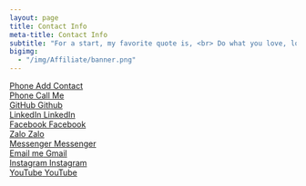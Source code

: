 ```yaml
---
layout: page
title: Contact Info
meta-title: Contact Info
subtitle: "For a start, my favorite quote is, <br> Do what you love, love what you do."
bigimg:
  - "/img/Affiliate/banner.png"
---
```



<div class="contact_NFC">
  <div class="column">
  <a href="/img/My_Picture/V-Card-Nguyen-Duy-Bang.vcf" target="_blank" rel="noopener" title="Phone">
    <span class="fa-stack fa-lg" aria-hidden="true">
      <i class="fa fa-circle fa-stack-2x"></i>
      <i class="fa fa-id-card fa-stack-1x fa-inverse"></i>
    </span>
    <span class="sr-only">Phone</span> Add Contact
  </a>
  <br>

  <a href="tel:{{ site.author.telephone }}" target="_blank" rel="noopener" title="Phone">
    <span class="fa-stack fa-lg" aria-hidden="true">
      <i class="fa fa-circle fa-stack-2x"></i>
      <i class="fa fa-phone-square fa-stack-1x fa-inverse"></i>
    </span>
    <span class="sr-only">Phone</span> Call Me
  </a>
  <br>

  <a href="https://github.com/{{ site.author.github }}" target="_blank" rel="noopener" title="GitHub">
    <span class="fa-stack fa-lg" aria-hidden="true">
      <i class="fa fa-circle fa-stack-2x"></i>
      <i class="fa fa-github fa-stack-1x fa-inverse"></i>
    </span>
    <span class="sr-only">GitHub</span> Github
  </a>
  <br>

  <a href="https://linkedin.com/in/{{ site.author.linkedin }}" target="_blank" rel="noopener" title="LinkedIn">
  <span class="fa-stack fa-lg" aria-hidden="true">
    <i class="fa fa-circle fa-stack-2x"></i>
    <i class="fa fa-linkedin fa-stack-1x fa-inverse"></i>
  </span>
  <span class="sr-only">LinkedIn</span> LinkedIn
  </a>
  <br>

  <a href="https://www.facebook.com/{{ site.author.facebook }}" target="_blank" rel="noopener" title="Facebook">
    <span class="fa-stack fa-lg" aria-hidden="true">
      <i class="fa fa-circle fa-stack-2x"></i>
      <i class="fa fa-facebook fa-stack-1x fa-inverse"></i>
    </span>
    <span class="sr-only">Facebook</span> Facebook
  </a>
  <br>

  </div>

  <div class="column">
  <a href="https://zalo.me/{{ site.author.telephone }}" target="_blank" rel="noopener" title="Zalo">
    <span class="fa-stack fa-lg" aria-hidden="true">
      <i class="fa fa-circle fa-stack-2x"></i>
      <i class="fa fa-phone fa-stack-1x fa-inverse"></i>
    </span>
    <span class="sr-only">Zalo</span> Zalo
  </a>
  <br>

  <a href="https://m.me/{{ site.author.facebook }} " target="_blank" rel="noopener" title="Messenger">
    <span class="fa-stack fa-lg" aria-hidden="true">
      <i class="fa fa-circle fa-stack-2x"></i>
      <i class="fa fa-comments fa-stack-1x fa-inverse"></i>
    </span>
    <span class="sr-only">Messenger</span> Messenger
  </a>
  <br>

  <a href="mailto:{{ site.author.email }}" target="_blank" rel="noopener" title="Email me">
    <span class="fa-stack fa-lg" aria-hidden="true">
      <i class="fa fa-circle fa-stack-2x"></i>
      <i class="fa fa-envelope fa-stack-1x fa-inverse"></i>
    </span>
    <span class="sr-only">Email me</span> Gmail
  </a>
  <br>

  <a href="https://www.instagram.com/{{ site.author.instagram }}" target="_blank" rel="noopener" title="Instagram">
    <span class="fa-stack fa-lg" aria-hidden="true">
      <i class="fa fa-circle fa-stack-2x"></i>
      <i class="fa fa-instagram fa-stack-1x fa-inverse"></i>
    </span>
    <span class="sr-only">Instagram</span> Instagram
  </a>
  <br>

  <a href="https://www.youtube.com/{{ site.author.youtube }}" target="_blank" rel="noopener" title="YouTube">
    <span class="fa-stack fa-lg" aria-hidden="true">
      <i class="fa fa-circle fa-stack-2x"></i>
      <i class="fa fa-youtube fa-stack-1x fa-inverse"></i>
    </span>
  <span class="sr-only">YouTube</span> YouTube
  </a>
  <br>
  </div>
</div>
 
